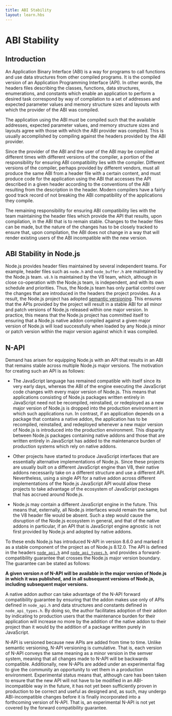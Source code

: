 ```yaml
---
title: ABI Stability
layout: learn.hbs
---
```


# ABI Stability

## Introduction

An Application Binary Interface (ABI) is a way for programs to call functions
and use data structures from other compiled programs. It is the compiled version
of an Application Programming Interface (API). In other words, the headers files
describing the classes, functions, data structures, enumerations, and constants
which enable an application to perform a desired task correspond by way of
compilation to a set of addresses and expected parameter values and memory
structure sizes and layouts with which the provider of the ABI was compiled.

The application using the ABI must be compiled such that the available
addresses, expected parameter values, and memory structure sizes and layouts
agree with those with which the ABI provider was compiled. This is usually
accomplished by compiling against the headers provided by the ABI provider.

Since the provider of the ABI and the user of the ABI may be compiled at
different times with different versions of the compiler, a portion of the
responsibility for ensuring ABI compatibility lies with the compiler. Different
versions of the compiler, perhaps provided by different vendors, must all
produce the same ABI from a header file with a certain content, and must produce
code for the application using the ABI that accesses the API described in a
given header according to the conventions of the ABI resulting from the
description in the header. Modern compilers have a fairly good track record of
not breaking the ABI compatibility of the applications they compile.

The remaining responsibility for ensuring ABI compatibility lies with the team
maintaining the header files which provide the API that results, upon
compilation, in the ABI that is to remain stable. Changes to the header files
can be made, but the nature of the changes has to be closely tracked to ensure
that, upon compilation, the ABI does not change in a way that will render
existing users of the ABI incompatible with the new version.

## ABI Stability in Node.js

Node.js provides header files maintained by several independent teams. For
example, header files such as `node.h` and `node_buffer.h` are maintained by
the Node.js team. `v8.h` is maintained by the V8 team, which, although in close
co-operation with the Node.js team, is independent, and with its own schedule
and priorities. Thus, the Node.js team has only partial control over the
changes that are introduced in the headers the project provides. As a result,
the Node.js project has adopted [semantic versioning](https://semver.org/).
This ensures that the APIs provided by the project will result in a stable ABI
for all minor and patch versions of Node.js released within one major version.
In practice, this means that the Node.js project has committed itself to
ensuring that a Node.js native addon compiled against a given major version of
Node.js will load successfully when loaded by any Node.js minor or patch version
within the major version against which it was compiled.

## N-API

Demand has arisen for equipping Node.js with an API that results in an ABI that
remains stable across multiple Node.js major versions. The motivation for
creating such an API is as follows:

- The JavaScript language has remained compatible with itself since its very
  early days, whereas the ABI of the engine executing the JavaScript code changes
  with every major version of Node.js. This means that applications consisting of
  Node.js packages written entirely in JavaScript need not be recompiled,
  reinstalled, or redeployed as a new major version of Node.js is dropped into
  the production environment in which such applications run. In contrast, if an
  application depends on a package that contains a native addon, the application
  has to be recompiled, reinstalled, and redeployed whenever a new major version
  of Node.js is introduced into the production environment. This disparity
  between Node.js packages containing native addons and those that are written
  entirely in JavaScript has added to the maintenance burden of production
  systems which rely on native addons.

- Other projects have started to produce JavaScript interfaces that are
  essentially alternative implementations of Node.js. Since these projects are
  usually built on a different JavaScript engine than V8, their native addons
  necessarily take on a different structure and use a different API. Nevertheless,
  using a single API for a native addon across different implementations of the
  Node.js JavaScript API would allow these projects to take advantage of the
  ecosystem of JavaScript packages that has accrued around Node.js.

- Node.js may contain a different JavaScript engine in the future. This means
  that, externally, all Node.js interfaces would remain the same, but the V8
  header file would be absent. Such a step would cause the disruption of the
  Node.js ecosystem in general, and that of the native addons in particular, if
  an API that is JavaScript engine agnostic is not first provided by Node.js and
  adopted by native addons.

To these ends Node.js has introduced N-API in version 8.6.0 and marked it as a
stable component of the project as of Node.js 8.12.0. The API is defined in the
headers [`node_api.h`][] and [`node_api_types.h`][], and provides a forward-
compatibility guarantee that crosses the Node.js major version boundary. The
guarantee can be stated as follows:

**A given version _n_ of N-API will be available in the major version of
Node.js in which it was published, and in all subsequent versions of Node.js,
including subsequent major versions.**

A native addon author can take advantage of the N-API forward compatibility
guarantee by ensuring that the addon makes use only of APIs defined in
`node_api.h` and data structures and constants defined in `node_api_types.h`.
By doing so, the author facilitates adoption of their addon by indicating to
production users that the maintenance burden for their application will increase
no more by the addition of the native addon to their project than it would by
the addition of a package written purely in JavaScript.

N-API is versioned because new APIs are added from time to time. Unlike
semantic versioning, N-API versioning is cumulative. That is, each version of
N-API conveys the same meaning as a minor version in the semver system, meaning
that all changes made to N-API will be backwards compatible. Additionally, new
N-APIs are added under an experimental flag to give the community an opportunity
to vet them in a production environment. Experimental status means that,
although care has been taken to ensure that the new API will not have to be
modified in an ABI-incompatible way in the future, it has not yet been
sufficiently proven in production to be correct and useful as designed and, as
such, may undergo ABI-incompatible changes before it is finally incorporated
into a forthcoming version of N-API. That is, an experimental N-API is not yet
covered by the forward compatibility guarantee.

[`node_api.h`]: https://github.com/nodejs/node/blob/main/src/node_api.h
[`node_api_types.h`]: https://github.com/nodejs/node/blob/main/src/node_api_types.h
